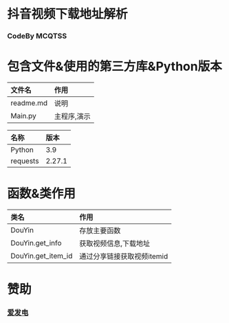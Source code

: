# 抖音视频下载地址解析

### CodeBy MCQTSS

# 包含文件&使用的第三方库&Python版本

| 文件名       | 作用     |
|:----------|:-------|
| readme.md | 说明     |
| Main.py   | 主程序,演示 |

| 名称       | 版本     |
|:---------|:-------|
| Python   | 3.9    |
| requests | 2.27.1 |

# 函数&类作用

| 类名                 | 作用               |
|:-------------------|:-----------------|
| DouYin             | 存放主要函数           |
| DouYin.get_info    | 获取视频信息,下载地址      |
| DouYin.get_item_id | 通过分享链接获取视频itemid |

# 赞助

### [爱发电](https://afdian.net/@mcqtss)
